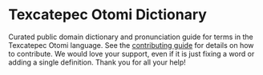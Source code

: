 
# Texcatepec Otomi Dictionary

Curated public domain dictionary and pronunciation guide for terms in the Texcatepec Otomi language. See the [contributing guide](https://github.com/drumworkteam/term/blob/make/.github/contributing.md) for details on how to contribute. We would love your support, even if it is just fixing a word or adding a single definition. Thank you for all your help!